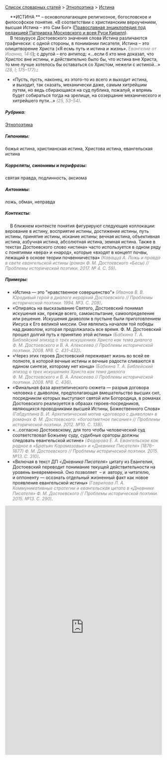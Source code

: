 <style>
st { color: Gray;
  font-style: italic;}
</style>

[Список словарных статей](https://thesaurus-dostoevsky.github.io/Thesaurus/) > [Этнопоэтика](ethnopoe.md) > [Истина](истина.md) 

&nbsp;&nbsp;&nbsp;&nbsp;**ИСТИНА ** – основополагающее религиозное, богословское и философское понятие. «В соответствии с христианским вероучением, высшая Истина – это Сам Бог» ([Православная энциклопедия под редакцией Патриарха Московского и всея Руси Кирилл](https://www.pravenc.ru/)).  
&nbsp;&nbsp;&nbsp;&nbsp;В тезаурусе Достоевского значения слова Истина различаются графически: с одной стороны, в понимании писателя, Истина – это олицетворение Христа («Я есмь путь и истина и жизнь». <st>Евангелие от Иоанна, 14:6</st>);  с другой – его антипод: «…если б кто мне доказал, что Христос вне истины, и действительно было бы, что истина вне Христа, то мне лучше хотелось бы оставаться со Христом, нежели с истиной…» <st>(28, I; 175–177)</st>.:
* «Пусть, пусть, наконец, из этого-то из всего и выходит истина, и выходит, так сказать, механически даже, самым хитрейшим путем, но ведь сбирающаяся на суд публика, пожалуй, и впрямь будет собираться тогда на зрелище, на созерцание механического и хитрейшего пути…» <st>(25, 53–54)</st>.

##### Рубрика:
[Этнопоэтика](ethnopoe.md)
##### Гипонимы:
божья истина, христианская истина, Христова истина,  евангельская истина
##### Корреляты, синонимы и перифразы:
святая правда, подлинность, аксиома
##### Антонимы:
ложь, обман, неправда
##### Контексты:
&nbsp;&nbsp;&nbsp;&nbsp;В ближнем контексте понятия фигурируют следующие коллокации: верование в истину, восприятие истины, достижение истины, путь истины, принятие истины, искание истины; вечная истина, объективная истина, азбучная истина, абсолютная истина, земная истина. Также в текстах Достоевского слово «истина» часто используется в одном ряду с  понятиями «вера» и «народ», которые «входят в концепт почвы, лежащий в основе теории почвенничества» <st>(Кавацца А. Ложь и правда в свете евангельской истины (роман Ф. М. Достоевского «Бесы) // Проблемы исторической поэтики. 2017. № 4. С. 59)</st>. 
##### Примеры:
* «Истина — это "нравственное совершенство"» <st>(Иванов В. В. Юродивый герой в диалоге иерархий Достоевского // Проблемы исторической поэтики. 1994. №3. С. 208)</st>.
* «Опираясь на высказывание Святого, Достоевский понимал искушения как, прежде всего, самоиспытание, самоопределение или решение. Искушения диаволом в пустыне были приготовлением Иисуса к Его великой миссии. Они являлись началом той победы над диаволом, которая продолжалась все время. Ф. М. Достоевский прошел долгий путь к принятию этой истины» <st>(Бабкина Т. А. Библейский эпизод о трех искушениях Христа как тема диалога Ф. М. Достоевского и В. А. Алексеева // Проблемы исторической поэтики. 2008. №8. С. 431-432)</st>.
* «Через этих героев Достоевский переживает жизнь во всей ее полноте, в которой вечные истины и вечные радости сливаются в едином синтезе, которому нет конца» <st>(Бабкина Т. А. Библейский эпизод о трех искушениях Христа как тема диалога Ф. М. Достоевского и В. А. Алексеева // Проблемы исторической поэтики. 2008. №8. С. 436)</st>.
* «Финальная фаза архетипического сюжета — разрыв договора человека с дьяволом, предполагающая вмешательство высших сил, посредником которых выступают святой или Богородица, в романах Достоевского реализуется в образах героев-посредников, являющихся проводниками высшей Истины, Божественного Слова» <st>(Габдуллина В. И. Архетипический мотив «договора с дьяволом» в романах Ф. М. Достоевского: «богоотметное писание» // Проблемы исторической поэтики. 2012. №10. С. 138)</st>.
* «…согласно Достоевскому, для того чтобы человеческий суд соответствовал Божьему суду, судебные ораторы должны следовать евангельской истине» <st>(Федорова Е. А. Евангельское как родное в «Братьях Карамазовых» и «Дневнике Писателя» (1876–1877) Ф. М. Достоевского // Проблемы исторической поэтики. 2015. №13. С. 310)</st>.
* «Включая в текст ДП <*Дневника Писателя*> цитату из Евангелия, Достоевский переводит понимание текущей действительности на уровень вневременной. Оно позволяет  – и  автору, и читателю, и оппоненту — осознать отдельный жизненный факт как новое проявление евангельской истины» <st>(Гаврилова Л. А. Коммуникативные стратегии и евангельская цитата в «Дневнике Писателя» Ф. М. Достоевского // Проблемы исторической поэтики. 2015. №13. С. 290)</st>.

<iframe src="https://thesaurus-dostoevsky.github.io/nk/истина.html" style="border:0px;width:100%;height:800px" allowfullscreen="true" webkitallowfullscreen="true" mozallowfullscreen="true">
